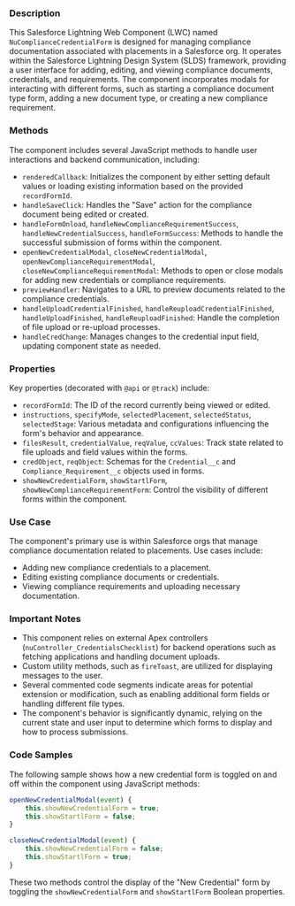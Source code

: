 ### Description

This Salesforce Lightning Web Component (LWC) named `NuComplianceCredentialForm` is designed for managing compliance documentation associated with placements in a Salesforce org. It operates within the Salesforce Lightning Design System (SLDS) framework, providing a user interface for adding, editing, and viewing compliance documents, credentials, and requirements. The component incorporates modals for interacting with different forms, such as starting a compliance document type form, adding a new document type, or creating a new compliance requirement.

### Methods

The component includes several JavaScript methods to handle user interactions and backend communication, including:

- `renderedCallback`: Initializes the component by either setting default values or loading existing information based on the provided `recordFormId`.
- `handleSaveClick`: Handles the "Save" action for the compliance document being edited or created.
- `handleFormOnload`, `handleNewComplianceRequirementSuccess`, `handleNewCredentialSuccess`, `handleFormSuccess`: Methods to handle the successful submission of forms within the component.
- `openNewCredentialModal`, `closeNewCredentialModal`, `openNewComplianceRequirementModal`, `closeNewComplianceRequirementModal`: Methods to open or close modals for adding new credentials or compliance requirements.
- `previewHandler`: Navigates to a URL to preview documents related to the compliance credentials.
- `handleUploadCredentialFinished`, `handleReuploadCredentialFinished`, `handleUploadFinished`, `handleReuploadFinished`: Handle the completion of file upload or re-upload processes.
- `handleCredChange`: Manages changes to the credential input field, updating component state as needed.

### Properties

Key properties (decorated with `@api` or `@track`) include:
- `recordFormId`: The ID of the record currently being viewed or edited.
- `instructions`, `specifyMode`, `selectedPlacement`, `selectedStatus`, `selectedStage`: Various metadata and configurations influencing the form's behavior and appearance.
- `filesResult`, `credentialValue`, `reqValue`, `ccValues`: Track state related to file uploads and field values within the forms.
- `credObject`, `reqObject`: Schemas for the `Credential__c` and `Compliance_Requirement__c` objects used in forms.
- `showNewCredentialForm`, `showStartlForm`, `showNewComplianceRequirementForm`: Control the visibility of different forms within the component.

### Use Case

The component's primary use is within Salesforce orgs that manage compliance documentation related to placements. Use cases include:
- Adding new compliance credentials to a placement.
- Editing existing compliance documents or credentials.
- Viewing compliance requirements and uploading necessary documentation.

### Important Notes

- This component relies on external Apex controllers (`nuController_CredentialsChecklist`) for backend operations such as fetching applications and handling document uploads.
- Custom utility methods, such as `fireToast`, are utilized for displaying messages to the user.
- Several commented code segments indicate areas for potential extension or modification, such as enabling additional form fields or handling different file types.
- The component's behavior is significantly dynamic, relying on the current state and user input to determine which forms to display and how to process submissions.

### Code Samples

The following sample shows how a new credential form is toggled on and off within the component using JavaScript methods:

```javascript
openNewCredentialModal(event) {
    this.showNewCredentialForm = true;
    this.showStartlForm = false;
}
```

```javascript
closeNewCredentialModal(event) {
    this.showNewCredentialForm = false;
    this.showStartlForm = true;
}
```

These two methods control the display of the "New Credential" form by toggling the `showNewCredentialForm` and `showStartlForm` Boolean properties.